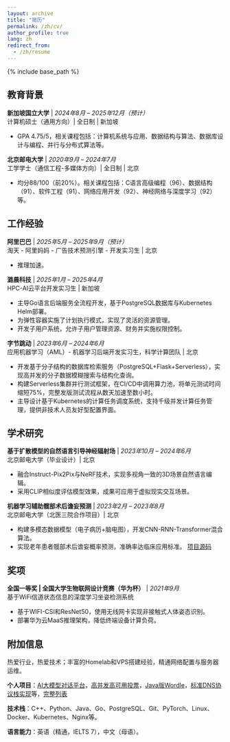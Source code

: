 ```yaml
---
layout: archive
title: "简历"
permalink: /zh/cv/
author_profile: true
lang: zh
redirect_from:
  - /zh/resume
---
```


{% include base_path %}


## 教育背景

**新加坡国立大学** | *2024年8月 – 2025年12月（预计）*  
计算机硕士（通用方向）| 全日制 | 新加坡
* GPA 4.75/5，相关课程包括：计算机系统与应用、数据结构与算法、数据库设计与编程、并行与分布式算法等。

**北京邮电大学** | *2020年9月 – 2024年7月*  
工学学士（通信工程-多媒体方向）| 全日制 | 北京
* 均分88/100（前20%）。相关课程包括：C语言高级编程（96）、数据结构（91）、软件工程（91）、网络应用开发（92）、神经网络与深度学习（92）等。

## 工作经验

**阿里巴巴** | *2025年5月 – 2025年9月（预计）*  
淘天 - 阿里妈妈 - 广告技术预测引擎 - 开发实习生 | 北京
* 推理加速。

**潞晨科技** | *2025年1月 – 2025年4月*  
HPC-AI云平台开发实习生 | 新加坡
* 主导Go语言后端服务全流程开发，基于PostgreSQL数据库与Kubernetes Helm部署。
* 为弹性容器实施了计划执行模式，实现了灵活的资源管理。
* 开发子用户系统，允许子用户管理资源、财务并实施权限控制。

**字节跳动** | *2023年6月 – 2024年6月*  
应用机器学习（AML）- 机器学习后端开发实习生，科学计算团队 | 北京
* 开发基于分子结构的数据库检索服务（PostgreSQL+Flask+Serverless），实现高并发的分子数据模糊搜索与结构化查询。
* 构建Serverless集群并行测试框架，在CI/CD中调用算力池，将单元测试时间缩短75%，完整发版测试流程从数天加速至数小时。
* 主导设计基于Kubernetes的计算任务调度系统，支持千级并发计算任务管理，提供非技术人员友好型配置界面。

## 学术研究

**基于扩散模型的自然语言引导神经辐射场** | *2023年10月 – 2024年6月*  
北京邮电大学（毕业设计）| 北京
* 融合Instruct-Pix2Pix与NeRF技术，实现多视角一致的3D场景自然语言编辑。
* 采用CLIP相似度评估模型效果，成果可应用于虚拟现实交互场景。

**机器学习辅助髋部术后谵妄预测** | *2023年2月 – 2023年8月*  
北京邮电大学（北医三院合作项目）| 北京
* 构建多模态数据模型（电子病历+脑电图），开发CNN-RNN-Transformer混合算法。
* 实现老年患者髋部术后谵妄概率预测，准确率达临床应用标准。 [项目源码](https://github.com/t0saki/Delirium)

## 奖项

**全国一等奖 | 全国大学生物联网设计竞赛（华为杯）** | *2021年9月*  
基于WiFi信道状态信息的深度学习坐姿检测系统
* 基于WIFI-CSI和ResNet50，使用无线网卡实现非接触式人体姿态识别。
* 部署华为云MaaS推理架构，降低终端设备计算负荷。

## 附加信息

热爱行业，热爱技术；丰富的Homelab和VPS搭建经验，精通网络配置与服务器运维。

**个人项目**：[AI大模型对话平台](https://chat.tosaki.top/)，[高并发高可用投票](https://github.com/t0saki/CAST)，[Java版Wordle](https://github.com/t0saki/Wordle_JavaMiniProject)，[标准DNS协议栈实现](https://github.com/t0saki/Project-DNS)等，[完整列表](https://zhxwu.com/navigation/)

**技术栈**：C++、Python、Java、Go、PostgreSQL、Git、PyTorch、Linux、Docker、Kubernetes、Nginx等。

**语言能力**：英语（精通，IELTS 7），中文（母语）。 